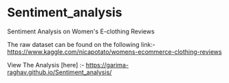 # Sentiment_analysis

Sentiment Analysis on Women's E-clothing Reviews

The raw dataset can be found on the following link:- https://www.kaggle.com/nicapotato/womens-ecommerce-clothing-reviews

View The Analysis [here] :- https://garima-raghav.github.io/Sentiment_analysis/
